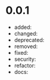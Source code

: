 # 0.0.1
+ added: 
+ changed: 
+ deprecated: 
+ removed: 
+ fixed: 
+ security: 
+ refactor: 
+ docs: 
  